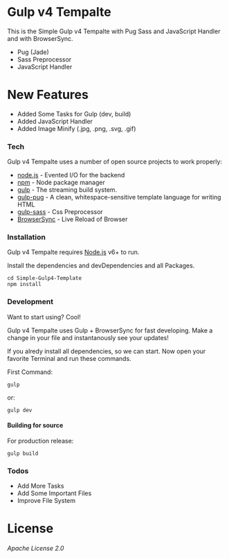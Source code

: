# Gulp v4 Tempalte

This is the Simple Gulp v4 Tempalte with Pug Sass and JavaScript Handler and with BrowserSync.

  - Pug (Jade)
  - Sass Preprocessor
  - JavaScript Handler

# New Features

  - Added Some Tasks for Gulp (dev, build)
  - Added JavaScript Handler
  - Added Image Minify (.jpg, .png, .svg, .gif)

### Tech

Gulp v4 Tempalte uses a number of open source projects to work properly:

* [node.js] - Evented I/O for the backend
* [npm] - Node package manager
* [gulp] - The streaming build system.
* [gulp-pug] - A clean, whitespace-sensitive template language for writing HTML
* [gulp-sass] - Css Preprocessor
* [BrowserSync] - Live Reload of Browser

### Installation

Gulp v4 Tempalte requires [Node.js](https://nodejs.org/) v6+ to run.

Install the dependencies and devDependencies and all Packages.

```
cd Simple-Gulp4-Template
npm install
```

### Development

Want to start using? Cool!

Gulp v4 Tempalte uses Gulp + BrowserSync for fast developing.
Make a change in your file and instantanously see your updates!

If you alredy install all dependencies, so we can start.
Now open your favorite Terminal and run these commands.

First Command:

```
gulp
```

or:

```
gulp dev
```

#### Building for source
For production release:

```
gulp build
```

### Todos

 - Add More Tasks
 - Add Some Important Files
 - Improve File System

# License

###### Apache License 2.0

   [node.js]: <http://nodejs.org>
   [npm]: https://www.npmjs.com/package/npm
   [Gulp]: https://www.npmjs.com/package/gulp
   [Gulp-Pug]: https://www.npmjs.com/package/gulp-pug
   [Gulp-Sass]: https://www.npmjs.com/package/gulp-sass
   [BrowserSync]: https://browsersync.io/docs

